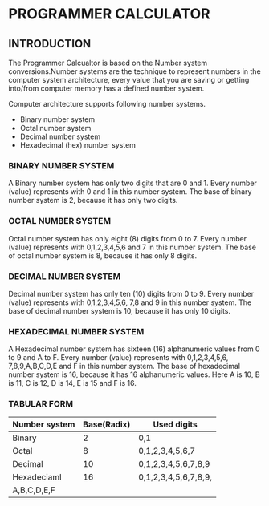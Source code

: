   # PROGRAMMER CALCULATOR
  
  ## INTRODUCTION
  
The Programmer Calcualtor is based on the Number system conversions.Number systems are the technique to represent numbers in the computer system architecture, 
every value that you are saving or getting into/from computer memory has a defined number 
system.
   
Computer architecture supports following number systems.
* Binary number system
* Octal number system
* Decimal number system
* Hexadecimal (hex) number system
   
### BINARY NUMBER SYSTEM

A Binary number system has only two digits that are 0 and 1. Every number (value) represents 
with 0 and 1 in this number system. The base of binary number system is 2, because it has only 
two digits.

### OCTAL NUMBER SYSTEM

Octal number system has only eight (8) digits from 0 to 7. Every number (value) represents with 
0,1,2,3,4,5,6 and 7 in this number system. The base of octal number system is 8, because it has 
only 8 digits.

### DECIMAL NUMBER SYSTEM

Decimal number system has only ten (10) digits from 0 to 9. Every number (value) represents 
with 0,1,2,3,4,5,6, 7,8 and 9 in this number system. The base of decimal number system is 10, 
because it has only 10 digits.

### HEXADECIMAL NUMBER SYSTEM

A Hexadecimal number system has sixteen (16) alphanumeric values from 0 to 9 and A to F. 
Every number (value) represents with 0,1,2,3,4,5,6, 7,8,9,A,B,C,D,E and F in this number 
system. The base of hexadecimal number system is 16, because it has 16 alphanumeric values. 
Here A is 10, B is 11, C is 12, D is 14, E is 15 and F is 16.

### TABULAR FORM

|Number system|Base(Radix)|Used digits|
|-------------|-----------|-----------|
|Binary|2|0,1|
|Octal|8|0,1,2,3,4,5,6,7|
|Decimal|10|0,1,2,3,4,5,6,7,8,9|
|Hexadeciaml|16|0,1,2,3,4,5,6,7,8,9,
A,B,C,D,E,F|

